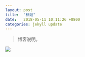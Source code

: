 ```yaml
---
layout: post
title:  "标题"
date:   2018-05-11 10:11:26 +0800
categories: jekyll update
---
```

>博客说明。    

![](./../images/0a261ec8fbddf538a3107872b8cc3365.jpg)

